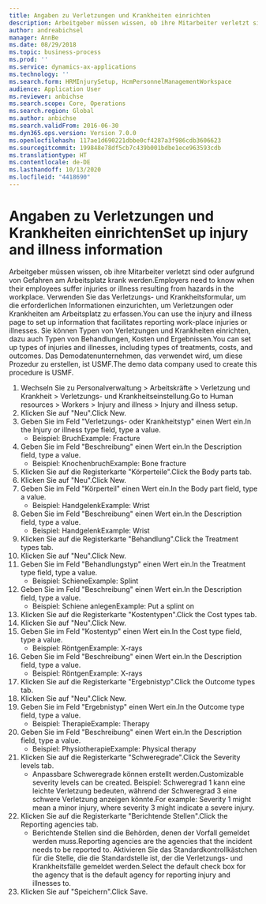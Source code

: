 ```yaml
---
title: Angaben zu Verletzungen und Krankheiten einrichten
description: Arbeitgeber müssen wissen, ob ihre Mitarbeiter verletzt sind oder aufgrund von Gefahren am Arbeitsplatz krank werden.
author: andreabichsel
manager: AnnBe
ms.date: 08/29/2018
ms.topic: business-process
ms.prod: ''
ms.service: dynamics-ax-applications
ms.technology: ''
ms.search.form: HRMInjurySetup, HcmPersonnelManagementWorkspace
audience: Application User
ms.reviewer: anbichse
ms.search.scope: Core, Operations
ms.search.region: Global
ms.author: anbichse
ms.search.validFrom: 2016-06-30
ms.dyn365.ops.version: Version 7.0.0
ms.openlocfilehash: 117ae1d690221dbbe0cf4287a3f986cdb3606623
ms.sourcegitcommit: 199848e78df5cb7c439b001bdbe1ece963593cdb
ms.translationtype: HT
ms.contentlocale: de-DE
ms.lasthandoff: 10/13/2020
ms.locfileid: "4418690"
---
```

# <a name="set-up-injury-and-illness-information"></a><span data-ttu-id="6a90d-103">Angaben zu Verletzungen und Krankheiten einrichten</span><span class="sxs-lookup"><span data-stu-id="6a90d-103">Set up injury and illness information</span></span>



<span data-ttu-id="6a90d-104">Arbeitgeber müssen wissen, ob ihre Mitarbeiter verletzt sind oder aufgrund von Gefahren am Arbeitsplatz krank werden.</span><span class="sxs-lookup"><span data-stu-id="6a90d-104">Employers need to know when their employees suffer injuries or illness resulting from hazards in the workplace.</span></span> <span data-ttu-id="6a90d-105">Verwenden Sie das Verletzungs- und Krankheitsformular, um die erforderlichen Informationen einzurichten, um Verletzungen oder Krankheiten am Arbeitsplatz zu erfassen.</span><span class="sxs-lookup"><span data-stu-id="6a90d-105">You can use the injury and illness page to set up information that facilitates reporting work-place injuries or illnesses.</span></span> <span data-ttu-id="6a90d-106">Sie können Typen von Verletzungen und Krankheiten einrichten, dazu auch Typen von Behandlungen, Kosten und Ergebnissen.</span><span class="sxs-lookup"><span data-stu-id="6a90d-106">You can set up types of injuries and illnesses, including types of treatments, costs, and outcomes.</span></span> <span data-ttu-id="6a90d-107">Das Demodatenunternehmen, das verwendet wird, um diese Prozedur zu erstellen, ist USMF.</span><span class="sxs-lookup"><span data-stu-id="6a90d-107">The demo data company used to create this procedure is USMF.</span></span>

1. <span data-ttu-id="6a90d-108">Wechseln Sie zu Personalverwaltung > Arbeitskräfte > Verletzung und Krankheit > Verletzungs- und Krankheitseinstellung.</span><span class="sxs-lookup"><span data-stu-id="6a90d-108">Go to Human resources > Workers > Injury and illness > Injury and illness setup.</span></span>
2. <span data-ttu-id="6a90d-109">Klicken Sie auf "Neu".</span><span class="sxs-lookup"><span data-stu-id="6a90d-109">Click New.</span></span>
3. <span data-ttu-id="6a90d-110">Geben Sie im Feld "Verletzungs- oder Krankheitstyp" einen Wert ein.</span><span class="sxs-lookup"><span data-stu-id="6a90d-110">In the Injury or illness type field, type a value.</span></span>
    * <span data-ttu-id="6a90d-111">Beispiel: Bruch</span><span class="sxs-lookup"><span data-stu-id="6a90d-111">Example: Fracture</span></span>  
4. <span data-ttu-id="6a90d-112">Geben Sie im Feld "Beschreibung" einen Wert ein.</span><span class="sxs-lookup"><span data-stu-id="6a90d-112">In the Description field, type a value.</span></span>
    * <span data-ttu-id="6a90d-113">Beispiel: Knochenbruch</span><span class="sxs-lookup"><span data-stu-id="6a90d-113">Example: Bone fracture</span></span>  
5. <span data-ttu-id="6a90d-114">Klicken Sie auf die Registerkarte "Körperteile".</span><span class="sxs-lookup"><span data-stu-id="6a90d-114">Click the Body parts tab.</span></span>
6. <span data-ttu-id="6a90d-115">Klicken Sie auf "Neu".</span><span class="sxs-lookup"><span data-stu-id="6a90d-115">Click New.</span></span>
7. <span data-ttu-id="6a90d-116">Geben Sie im Feld "Körperteil" einen Wert ein.</span><span class="sxs-lookup"><span data-stu-id="6a90d-116">In the Body part field, type a value.</span></span>
    * <span data-ttu-id="6a90d-117">Beispiel: Handgelenk</span><span class="sxs-lookup"><span data-stu-id="6a90d-117">Example: Wrist</span></span>  
8. <span data-ttu-id="6a90d-118">Geben Sie im Feld "Beschreibung" einen Wert ein.</span><span class="sxs-lookup"><span data-stu-id="6a90d-118">In the Description field, type a value.</span></span>
    * <span data-ttu-id="6a90d-119">Beispiel: Handgelenk</span><span class="sxs-lookup"><span data-stu-id="6a90d-119">Example: Wrist</span></span>  
9. <span data-ttu-id="6a90d-120">Klicken Sie auf die Registerkarte "Behandlung".</span><span class="sxs-lookup"><span data-stu-id="6a90d-120">Click the Treatment types tab.</span></span>
10. <span data-ttu-id="6a90d-121">Klicken Sie auf "Neu".</span><span class="sxs-lookup"><span data-stu-id="6a90d-121">Click New.</span></span>
11. <span data-ttu-id="6a90d-122">Geben Sie im Feld "Behandlungstyp" einen Wert ein.</span><span class="sxs-lookup"><span data-stu-id="6a90d-122">In the Treatment type field, type a value.</span></span>
    * <span data-ttu-id="6a90d-123">Beispiel: Schiene</span><span class="sxs-lookup"><span data-stu-id="6a90d-123">Example: Splint</span></span>  
12. <span data-ttu-id="6a90d-124">Geben Sie im Feld "Beschreibung" einen Wert ein.</span><span class="sxs-lookup"><span data-stu-id="6a90d-124">In the Description field, type a value.</span></span>
    * <span data-ttu-id="6a90d-125">Beispiel: Schiene anlegen</span><span class="sxs-lookup"><span data-stu-id="6a90d-125">Example: Put a splint on</span></span>  
13. <span data-ttu-id="6a90d-126">Klicken Sie auf die Registerkarte "Kostentypen".</span><span class="sxs-lookup"><span data-stu-id="6a90d-126">Click the Cost types tab.</span></span>
14. <span data-ttu-id="6a90d-127">Klicken Sie auf "Neu".</span><span class="sxs-lookup"><span data-stu-id="6a90d-127">Click New.</span></span>
15. <span data-ttu-id="6a90d-128">Geben Sie im Feld "Kostentyp" einen Wert ein.</span><span class="sxs-lookup"><span data-stu-id="6a90d-128">In the Cost type field, type a value.</span></span>
    * <span data-ttu-id="6a90d-129">Beispiel: Röntgen</span><span class="sxs-lookup"><span data-stu-id="6a90d-129">Example: X-rays</span></span>  
16. <span data-ttu-id="6a90d-130">Geben Sie im Feld "Beschreibung" einen Wert ein.</span><span class="sxs-lookup"><span data-stu-id="6a90d-130">In the Description field, type a value.</span></span>
    * <span data-ttu-id="6a90d-131">Beispiel: Röntgen</span><span class="sxs-lookup"><span data-stu-id="6a90d-131">Example: X-rays</span></span>  
17. <span data-ttu-id="6a90d-132">Klicken Sie auf die Registerkarte "Ergebnistyp".</span><span class="sxs-lookup"><span data-stu-id="6a90d-132">Click the Outcome types tab.</span></span>
18. <span data-ttu-id="6a90d-133">Klicken Sie auf "Neu".</span><span class="sxs-lookup"><span data-stu-id="6a90d-133">Click New.</span></span>
19. <span data-ttu-id="6a90d-134">Geben Sie im Feld "Ergebnistyp" einen Wert ein.</span><span class="sxs-lookup"><span data-stu-id="6a90d-134">In the Outcome type field, type a value.</span></span>
    * <span data-ttu-id="6a90d-135">Beispiel: Therapie</span><span class="sxs-lookup"><span data-stu-id="6a90d-135">Example: Therapy</span></span>  
20. <span data-ttu-id="6a90d-136">Geben Sie im Feld "Beschreibung" einen Wert ein.</span><span class="sxs-lookup"><span data-stu-id="6a90d-136">In the Description field, type a value.</span></span>
    * <span data-ttu-id="6a90d-137">Beispiel: Physiotherapie</span><span class="sxs-lookup"><span data-stu-id="6a90d-137">Example: Physical therapy</span></span>  
21. <span data-ttu-id="6a90d-138">Klicken Sie auf die Registerkarte "Schweregrade".</span><span class="sxs-lookup"><span data-stu-id="6a90d-138">Click the Severity levels tab.</span></span>
    * <span data-ttu-id="6a90d-139">Anpassbare Schweregrade können erstellt werden.</span><span class="sxs-lookup"><span data-stu-id="6a90d-139">Customizable severity levels can be created.</span></span> <span data-ttu-id="6a90d-140">Beispiel: Schweregrad 1 kann eine leichte Verletzung bedeuten, während der Schweregrad 3 eine schwere Verletzung anzeigen könnte.</span><span class="sxs-lookup"><span data-stu-id="6a90d-140">For example: Severity 1 might mean a minor injury, where severity 3 might indicate a severe injury.</span></span>  
22. <span data-ttu-id="6a90d-141">Klicken Sie auf die Registerkarte "Berichtende Stellen".</span><span class="sxs-lookup"><span data-stu-id="6a90d-141">Click the Reporting agencies tab.</span></span>
    * <span data-ttu-id="6a90d-142">Berichtende Stellen sind die Behörden, denen der Vorfall gemeldet werden muss.</span><span class="sxs-lookup"><span data-stu-id="6a90d-142">Reporting agencies are the agencies that the incident needs to be reported to.</span></span> <span data-ttu-id="6a90d-143">Aktivieren Sie das Standardkontrollkästchen für die Stelle, die die Standardstelle ist, der die Verletzungs- und Krankheitsfälle gemeldet werden.</span><span class="sxs-lookup"><span data-stu-id="6a90d-143">Select the default check box for the agency that is the default agency for reporting injury and illnesses to.</span></span>  
23. <span data-ttu-id="6a90d-144">Klicken Sie auf "Speichern".</span><span class="sxs-lookup"><span data-stu-id="6a90d-144">Click Save.</span></span>


